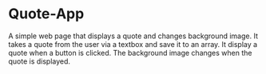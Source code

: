 # Quote-App
A simple web page that displays a quote and changes background image. It takes a quote from the user via a textbox and save it to an array. It display a quote when a button is clicked. The background image changes when the quote is displayed.
